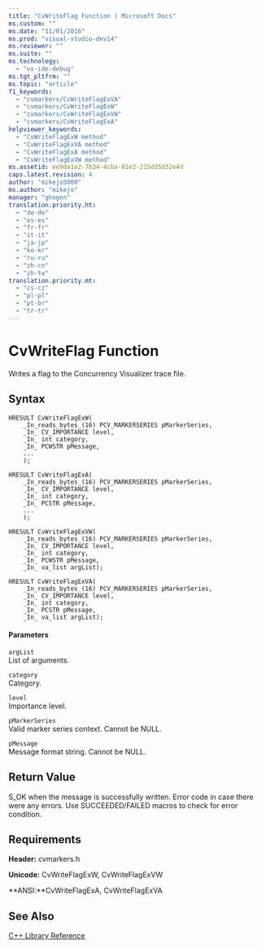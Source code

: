 ```yaml
---
title: "CvWriteFlag Function | Microsoft Docs"
ms.custom: ""
ms.date: "11/01/2016"
ms.prod: "visual-studio-dev14"
ms.reviewer: ""
ms.suite: ""
ms.technology: 
  - "vs-ide-debug"
ms.tgt_pltfrm: ""
ms.topic: "article"
f1_keywords: 
  - "cvmarkers/CvWriteFlagExVA"
  - "cvmarkers/CvWriteFlagExW"
  - "cvmarkers/CvWriteFlagExVW"
  - "cvmarkers/CvWriteFlagExA"
helpviewer_keywords: 
  - "CvWriteFlagExW method"
  - "CvWriteFlagExVA method"
  - "CvWriteFlagExA method"
  - "CvWriteFlagExVW method"
ms.assetid: ee9da1e2-7b34-4cba-81e2-215d25d32e4d
caps.latest.revision: 4
author: "mikejo5000"
ms.author: "mikejo"
manager: "ghogen"
translation.priority.ht: 
  - "de-de"
  - "es-es"
  - "fr-fr"
  - "it-it"
  - "ja-jp"
  - "ko-kr"
  - "ru-ru"
  - "zh-cn"
  - "zh-tw"
translation.priority.mt: 
  - "cs-cz"
  - "pl-pl"
  - "pt-br"
  - "tr-tr"
---
```

# CvWriteFlag Function
Writes a flag to the Concurrency Visualizer trace file.  
  
## Syntax  
  
```  
HRESULT CvWriteFlagExW(  
    _In_reads_bytes_(16) PCV_MARKERSERIES pMarkerSeries,  
    _In_ CV_IMPORTANCE level,  
    _In_ int category,  
    _In_ PCWSTR pMessage,  
    ...  
    );  
  
HRESULT CvWriteFlagExA(  
    _In_reads_bytes_(16) PCV_MARKERSERIES pMarkerSeries,  
    _In_ CV_IMPORTANCE level,  
    _In_ int category,  
    _In_ PCSTR pMessage,  
    ...  
    );  
  
HRESULT CvWriteFlagExVW(  
    _In_reads_bytes_(16) PCV_MARKERSERIES pMarkerSeries,  
    _In_ CV_IMPORTANCE level,  
    _In_ int category,  
    _In_ PCWSTR pMessage,  
    _In_ va_list argList);  
  
HRESULT CvWriteFlagExVA(  
    _In_reads_bytes_(16) PCV_MARKERSERIES pMarkerSeries,  
    _In_ CV_IMPORTANCE level,  
    _In_ int category,  
    _In_ PCSTR pMessage,  
    _In_ va_list argList);  
```  
  
#### Parameters  
 `argList`  
 List of arguments.  
  
 `category`  
 Category.  
  
 `level`  
 Importance level.  
  
 `pMarkerSeries`  
 Valid marker series context. Cannot be NULL.  
  
 `pMessage`  
 Message format string. Cannot be NULL.  
  
## Return Value  
 S_OK when the message is successfully written. Error code in case there were any errors. Use SUCCEEDED/FAILED macros to check for error condition.  
  
## Requirements  
 **Header:** cvmarkers.h  
  
 **Unicode:** CvWriteFlagExW, CvWriteFlagExVW  
  
 **ANSI:**CvWriteFlagExA, CvWriteFlagExVA  
  
## See Also  
 [C++ Library Reference](../profiling/cpp-library-reference.md)